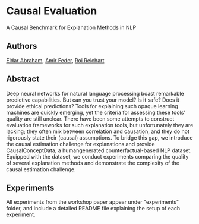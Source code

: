 # Causal Evaluation
A Causal Benchmark for Explanation Methods in NLP

## Authors 
[Eldar Abraham](https://www.youtube.com/watch?v=dQw4w9WgXcQ), [Amir Feder](https://amirfeder.github.io/), [Roi Reichart](https://ie.technion.ac.il/~roiri/)

## Abstract
Deep neural networks for natural language processing boast remarkable predictive capabilities. But can you trust your model? Is it safe? Does it provide ethical predictions? Tools for explaining such opaque learning machines are quickly emerging, yet the criteria for assessing these tools’ quality are still unclear. There have been some attempts to construct evaluation frameworks for such explanation tools, but unfortunately they are lacking; they often mix between correlation and causation, and they do not rigorously state their (causal) assumptions. To bridge this gap, we introduce the causal estimation challenge for explanations and provide CausalConceptData, a humangenerated counterfactual-based NLP dataset. Equipped with the dataset, we conduct experiments comparing the quality of several explanation methods and demonstrate the complexity of the causal estimation challenge.

## Experiments
All experiments from the workshop paper appear under "experiments" folder, and include a detailed README file explaining the setup of each experiment.
